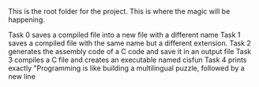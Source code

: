 This is the root folder for the project. This is where the magic will be happening.

Task 0 saves a compiled file into a new file with a different name
Task 1 saves a compiled file with the same name but a different extension.
Task 2 generates the assembly code of a C code and save it in an output file
Task 3 compiles a C file and creates an executable named cisfun
Task 4 prints exactly "Programming is like building a multilingual puzzle, followed by a new line
